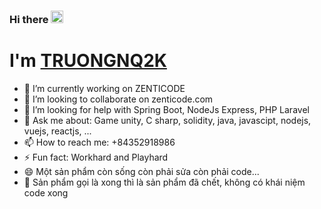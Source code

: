 ### Hi there <img src='https://qpluspicture.oss-cn-beijing.aliyuncs.com/6LjjQA/Hi.gif' alt='Hi' width="20"/>


# I'm [TRUONGNQ2K](https://www.facebook.com/truongnq2k/)

- 🔭 I’m currently working on ZENTICODE
- 👯 I’m looking to collaborate on zenticode.com
- 🤔 I’m looking for help with Spring Boot, NodeJs Express, PHP Laravel
- 💬 Ask me about: Game unity, C sharp, solidity, java, javascipt, nodejs, vuejs, reactjs, ...
- 📫 How to reach me: +84352918986
- ⚡ Fun fact: Workhard and Playhard
- 😄 Một sản phẩm còn sống còn phải sửa còn phải code... 
- 🌱 Sản phẩm gọi là xong thì là sản phẩm đã chết, không có khái niệm code xong
